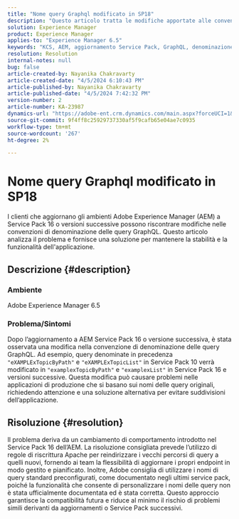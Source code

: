 ```yaml
---
title: "Nome query Graphql modificato in SP18"
description: "Questo articolo tratta le modifiche apportate alle convenzioni di denominazione delle query di GraphQL in seguito a un aggiornamento a AEM Service Pack 16 e versioni successive, che potrebbe influire sull’applicazione di produzione"
solution: Experience Manager
product: Experience Manager
applies-to: "Experience Manager 6.5"
keywords: "KCS, AEM, aggiornamento Service Pack, GraphQL, denominazione query, SP16, SP18, impatto produzione, riscrittura Apache"
resolution: Resolution
internal-notes: null
bug: false
article-created-by: Nayanika Chakravarty
article-created-date: "4/5/2024 6:10:43 PM"
article-published-by: Nayanika Chakravarty
article-published-date: "4/5/2024 7:42:32 PM"
version-number: 2
article-number: KA-23987
dynamics-url: "https://adobe-ent.crm.dynamics.com/main.aspx?forceUCI=1&pagetype=entityrecord&etn=knowledgearticle&id=861ce2ce-77f3-ee11-904c-6045bd006704"
source-git-commit: 9f4ff8c25929737330af5f9cafb65e04ae7c0935
workflow-type: tm+mt
source-wordcount: '267'
ht-degree: 2%

---
```


# Nome query Graphql modificato in SP18


I clienti che aggiornano gli ambienti Adobe Experience Manager (AEM) a Service Pack 16 o versioni successive possono riscontrare modifiche nelle convenzioni di denominazione delle query GraphQL. Questo articolo analizza il problema e fornisce una soluzione per mantenere la stabilità e la funzionalità dell&#39;applicazione.

## Descrizione {#description}


### Ambiente

Adobe Experience Manager 6.5

### Problema/Sintomi

Dopo l’aggiornamento a AEM Service Pack 16 o versione successiva, è stata osservata una modifica nella convenzione di denominazione delle query GraphQL. Ad esempio, query denominate in precedenza `"eXAMPLExTopicByPath"` e `"eXAMPLExTopicList"` in Service Pack 10 verrà modificato in `"examplexTopicByPath"` e `"examplexList"` in Service Pack 16 e versioni successive. Questa modifica può causare problemi nelle applicazioni di produzione che si basano sui nomi delle query originali, richiedendo attenzione e una soluzione alternativa per evitare suddivisioni dell’applicazione.


## Risoluzione {#resolution}


Il problema deriva da un cambiamento di comportamento introdotto nel Service Pack 16 dell’AEM. La risoluzione consigliata prevede l’utilizzo di regole di riscrittura Apache per reindirizzare i vecchi percorsi di query a quelli nuovi, fornendo ai team la flessibilità di aggiornare i propri endpoint in modo gestito e pianificato. Inoltre, Adobe consiglia di utilizzare i nomi di query standard preconfigurati, come documentato negli ultimi service pack, poiché la funzionalità che consente di personalizzare i nomi delle query non è stata ufficialmente documentata ed è stata corretta. Questo approccio garantisce la compatibilità futura e riduce al minimo il rischio di problemi simili derivanti da aggiornamenti o Service Pack successivi.
